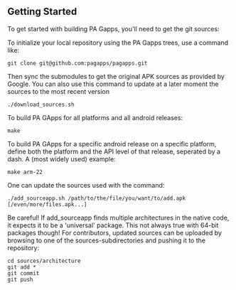 Getting Started
---------------

To get started with building PA Gapps, you'll need to get the git sources:

To initialize your local repository using the PA Gapps trees, use a command like:
```
git clone git@github.com:pagapps/pagapps.git
```
Then sync the submodules to get the original APK sources as provided by Google.
You can also use this command to update at a later moment the sources to the most recent version
```
./download_sources.sh
```

To build PA GApps for all platforms and all android releases:
```
make
```
To build PA GApps for a specific android release on a specific platform,
define both the platform and the API level of that release, seperated by a dash.
A (most widely used) example:
```
make arm-22
```
One can update the sources used with the command:
```
./add_sourceapp.sh /path/to/the/file/you/want/to/add.apk [/even/more/files.apk...]
```
Be careful! If add_sourceapp finds multiple architectures in the native code, it expects it to be a 'universal' package. This not always true with 64-bit packages though!
For contributors, updated sources can be uploaded by browsing to one of the sources-subdirectories and pushing it to the repository:
```
cd sources/architecture
git add *
git commit
git push
```
